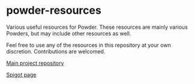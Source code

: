 # powder-resources
Various useful resources for Powder. These resources are mainly various Powders, but may include other resources as well.

Feel free to use any of the resources in this repository at your own discretion. Contributions are welcomed.

[Main project repository](https://github.com/Ruinscraft/Powder)

[Spigot page](https://www.spigotmc.org/resources/powder.57227/)

